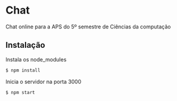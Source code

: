 # Chat
Chat online para a APS do 5º semestre de Ciências da computação

## Instalação

Instala os node_modules

```bash
$ npm install
``` 

Inicia o servidor na porta 3000

```bash
$ npm start
```
